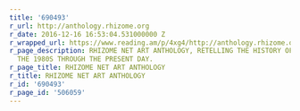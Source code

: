 ```yaml
---
title: '690493'
r_url: http://anthology.rhizome.org
r_date: 2016-12-16 16:53:04.531000000 Z
r_wrapped_url: https://www.reading.am/p/4xg4/http://anthology.rhizome.org
r_page_description: RHIZOME NET ART ANTHOLOGY, RETELLING THE HISTORY OF NET ART FROM
  THE 1980S THROUGH THE PRESENT DAY.
r_page_title: RHIZOME NET ART ANTHOLOGY
r_title: RHIZOME NET ART ANTHOLOGY
r_id: '690493'
r_page_id: '506059'
---
```


